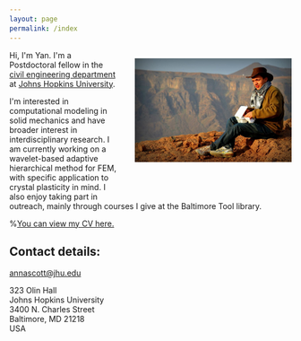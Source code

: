 ```yaml
---
layout: page
permalink: /index
---
```


<img src="desert.jpg" width="280" style="float:right; margin: 1em 0 4em 2em;"
title="The interface of the cryosphere, atmosphere, hydrosphere (and biosphere)
on Lake Superior."/>

Hi, I'm Yan. I'm a Postdoctoral fellow in the [civil engineering department](https://engineering.jhu.edu/civil/) at [Johns Hopkins
University](http://jhu.edu/).

I'm interested in computational modeling in solid mechanics and have broader interest in interdisciplinary research. I am currently working on a wavelet-based adaptive hierarchical method for FEM, with specific application to crystal plasticity in mind. I also enjoy taking part in outreach, mainly through courses I give at the Baltimore Tool library.


%[You can view my CV here.](https://docs.google.com/document/d/1FemGjRtLl9aGJwPRqmXSjJoIl67tkONhDSKprFpBCLo/pub)

## Contact details:

<annascott@jhu.edu>

323 Olin Hall  
Johns Hopkins University  
3400 N. Charles Street  
Baltimore, MD
21218  
USA
